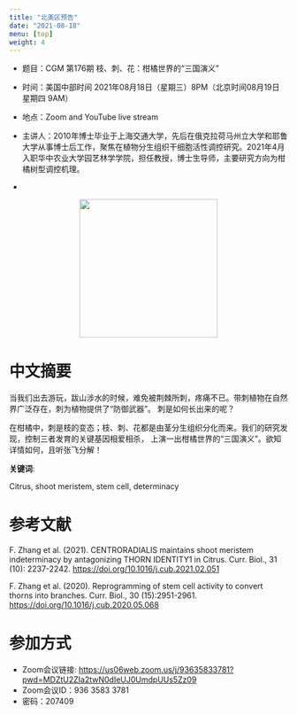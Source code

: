 ```yaml
---
title: "北美区预告"
date: "2021-08-18"
menu: [top]
weight: 4
---
```


- 题目：CGM 第176期 枝、刺、花：柑橘世界的“三国演义”
- 时间：美国中部时间 2021年08月18日（星期三）8PM（北京时间08月19日 星期四 9AM）
- 地点：Zoom and YouTube live stream
- 主讲人：2010年博士毕业于上海交通大学，先后在俄克拉荷马州立大学和耶鲁大学从事博士后工作，聚焦在植物分生组织干细胞活性调控研究。2021年4月入职华中农业大学园艺林学学院，担任教授，博士生导师，主要研究方向为柑橘树型调控机理。


- 

<div align="center">
<img src="https://i.ibb.co/W2FYgzw/1.png" height=250>
</div>

# 中文摘要
当我们出去游玩，跋山涉水的时候，难免被荆棘所刺，疼痛不已。带刺植物在自然界广泛存在，刺为植物提供了“防御武器”。
刺是如何长出来的呢？

在柑橘中，刺是枝的变态；枝、刺、花都是由茎分生组织分化而来。我们的研究发现，控制三者发育的关键基因相爱相杀，
上演一出柑橘世界的“三国演义”。欲知详情如何，且听张飞分解！




**关键词**:

Citrus, shoot meristem, stem cell, determinacy

# 参考文献
F. Zhang et al. (2021). CENTRORADIALIS maintains shoot meristem indeterminacy by antagonizing THORN IDENTITY1 in Citrus. Curr. Biol., 31 (10): 2237-2242. https://doi.org/10.1016/j.cub.2021.02.051

F. Zhang et al. (2020). Reprogramming of stem cell activity to convert thorns into branches. Curr. Biol., 30 (15):2951-2961. https://doi.org/10.1016/j.cub.2020.05.068




# 参加方式
- Zoom会议链接: https://us06web.zoom.us/j/93635833781?pwd=MDZtU2ZIa2twN0dIeUJ0UmdpUUs5Zz09
- Zoom会议ID：936 3583 3781
- 密码：207409
